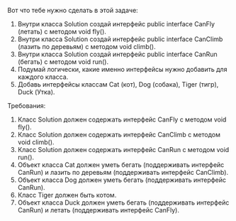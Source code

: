 
Вот что тебе нужно сделать в этой задаче:
1. Внутри класса Solution создай интерфейс public interface CanFly (летать) с методом void fly().
2. Внутри класса Solution создай интерфейс public interface CanClimb (лазить по деревьям) с методом void climb().
3. Внутри класса Solution создай интерфейс public interface CanRun (бегать) с методом void run().
4. Подумай логически, какие именно интерфейсы нужно добавить для каждого класса.
5. Добавь интерфейсы классам Cat (кот), Dog (собака), Tiger (тигр), Duck (Утка).


Требования:
1.	Класс Solution должен содержать интерфейс CanFly с методом void fly().
2.	Класс Solution должен содержать интерфейс CanClimb с методом void climb().
3.	Класс Solution должен содержать интерфейс CanRun с методом void run().
4.	Объект класса Cat должен уметь бегать (поддерживать интерфейс CanRun) и лазить по деревьям (поддерживать интерфейс CanClimb).
5.	Объект класса Dog должен уметь бегать (поддерживать интерфейс CanRun).
6.	Класс Tiger должен быть котом.
7.	Объект класса Duck должен уметь бегать (поддерживать интерфейс CanRun) и летать (поддерживать интерфейс CanFly).


